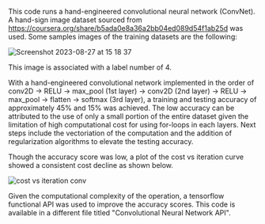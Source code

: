 This code runs a hand-engineered convolutional neural network (ConvNet). 
A hand-sign image dataset sourced from https://coursera.org/share/b5ada0e8a36a2bb04ed089d54f1ab25d was used. Some samples images of the training datasets are the following:

![Screenshot 2023-08-27 at 15 18 37](https://github.com/Hikarukurosawa123/hikaruk.github.io/assets/94869114/f6a928c2-6c71-4232-bff4-5e757182e02c)

This image is associated with a label number of 4. 

With a hand-engineered convolutional network implemented in the order of conv2D -> RELU -> max_pool (1st layer) -> conv2D (2nd layer) -> RELU -> max_pool -> flatten -> softmax (3rd layer), a training and testing accuracy of approximately 45% and 15% was achieved. The low accuracy can be attributed to the use of only a small portion of the entire dataset given the limitation of high computational cost for using for-loops in each layers. Next steps include the vectoriation of the computation and the addition of regularization algorithms to elevate the testing accuracy. 

Though the accuracy score was low, a plot of the cost vs iteration curve showed a consistent cost decline as shown below.  

![cost vs iteration conv](https://github.com/Hikarukurosawa123/hikaruk.github.io/assets/94869114/eae75ab0-07d5-45f5-9ffa-6d6ab05a9982)

Given the computational complexity of the operation, a tensorflow functional API was used to improve the accuracy scores. This code is available in a different file titled "Convolutional Neural Network API". 
